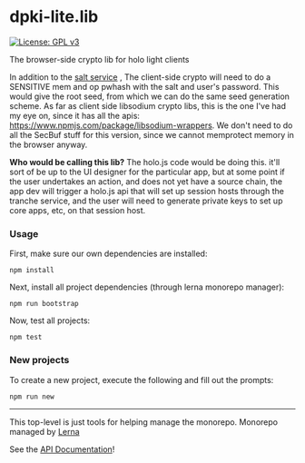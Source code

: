 # dpki-lite.lib

[![License: GPL v3](https://img.shields.io/badge/License-GPL%20v3-blue.svg)](http://www.gnu.org/licenses/gpl-3.0)

The browser-side crypto lib for holo light clients

In addition to the [salt service](https://docs.google.com/document/d/1VIbQDdSnnd4BNgjtupjVeH9PPNe8kgqETpPhIIWyGBU/edit) ,
The client-side crypto will need to do a SENSITIVE mem and op pwhash with the salt and user's password. This would give the root seed, from which we can do the same seed generation scheme.
As far as client side libsodium crypto libs, this is the one I've had my eye on, since it has all the apis: https://www.npmjs.com/package/libsodium-wrappers. We don't need to do all the SecBuf stuff for this version, since we cannot memprotect memory in the browser anyway.

**Who would be calling this lib?**
The holo.js code would be doing this. it'll sort of be up to the UI designer for the particular app, but at some point if the user undertakes an action, and does not yet have a source chain, the app dev will trigger a holo.js api that will set up session hosts through the tranche service, and the user will need to generate private keys to set up core apps, etc, on that session host.

### Usage

First, make sure our own dependencies are installed:

```shell
npm install
```

Next, install all project dependencies (through lerna monorepo manager):

```shell
npm run bootstrap
```

Now, test all projects:

```shell
npm test
```

### New projects

To create a new project, execute the following and fill out the prompts:

```shell
npm run new
```

---

This top-level is just tools for helping manage the monorepo. Monorepo managed by [Lerna](https://www.npmjs.com/package/lerna)

See the [API Documentation](docs/index.md)!
